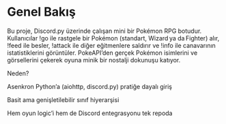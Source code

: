 # Genel Bakış
Bu proje, Discord.py üzerinde çalışan mini bir Pokémon RPG botudur.
Kullanıcılar !go ile rastgele bir Pokémon (standart, Wizard ya da Fighter) alır, !feed ile besler, !attack ile diğer eğitmenlere saldırır ve !info ile canavarının istatistiklerini görüntüler. PokeAPI’den gerçek Pokémon isimlerini ve görsellerini çekerek oyuna minik bir nostalji dokunuşu katıyor.

Neden?

Asenkron Python’a (aiohttp, discord.py) pratiğe dayalı giriş

Basit ama genişletilebilir sınıf hiyerarşisi

Hem oyun logic’i hem de Discord entegrasyonu tek repoda
